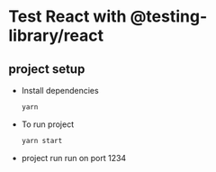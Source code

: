 # Test React with @testing-library/react

## project setup

- Install dependencies
  ```bash
  yarn
  ```
- To run project
  ```bash
  yarn start
  ```
- project run run on port 1234
